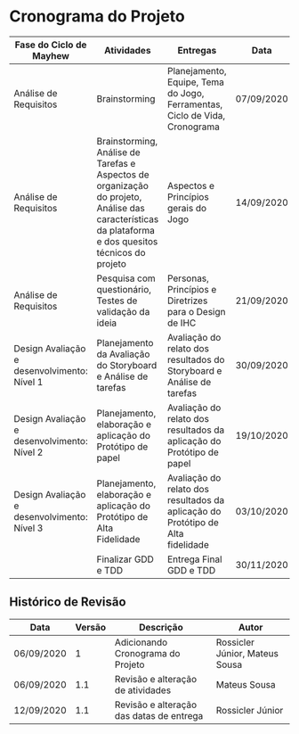 # Cronograma do Projeto

| Fase do Ciclo de Mayhew | Atividades | Entregas | Data |
|---|---|---|---|
| Análise de Requisitos | Brainstorming | Planejamento, Equipe, Tema do Jogo, Ferramentas, Ciclo de Vida, Cronograma | 07/09/2020 |
| Análise de Requisitos | Brainstorming, Análise de Tarefas e Aspectos de organização do projeto, Análise das características da plataforma e dos quesitos técnicos do projeto | Aspectos e Princípios gerais do Jogo | 14/09/2020 |
| Análise de Requisitos | Pesquisa com questionário, Testes de validação da ideia | Personas, Princípios e Diretrizes para o Design de IHC  | 21/09/2020 |
| Design Avaliação e desenvolvimento: Nível 1 | Planejamento da Avaliação do Storyboard e Análise de tarefas | Avaliação do relato dos resultados do Storyboard e Análise de tarefas | 30/09/2020 |
| Design Avaliação e desenvolvimento: Nível 2 | Planejamento, elaboração e aplicação do Protótipo de papel | Avaliação do relato dos resultados da aplicação do Protótipo de papel | 19/10/2020 |
| Design Avaliação e desenvolvimento: Nível 3 | Planejamento, elaboração e aplicação do Protótipo de Alta Fidelidade | Avaliação do relato dos resultados da aplicação do Protótipo de Alta fidelidade | 03/10/2020 |
|  | Finalizar GDD e TDD | Entrega Final GDD e TDD | 30/11/2020 |

## Histórico de Revisão

| Data | Versão| Descrição | Autor |
|----|----|----|----|
| 06/09/2020 | 1 | Adicionando Cronograma do Projeto | Rossicler Júnior, Mateus Sousa |
| 06/09/2020 | 1.1 | Revisão e alteração de atividades |  Mateus Sousa |
| 12/09/2020 | 1.1 | Revisão e alteração das datas de entrega |  Rossicler Júnior |
